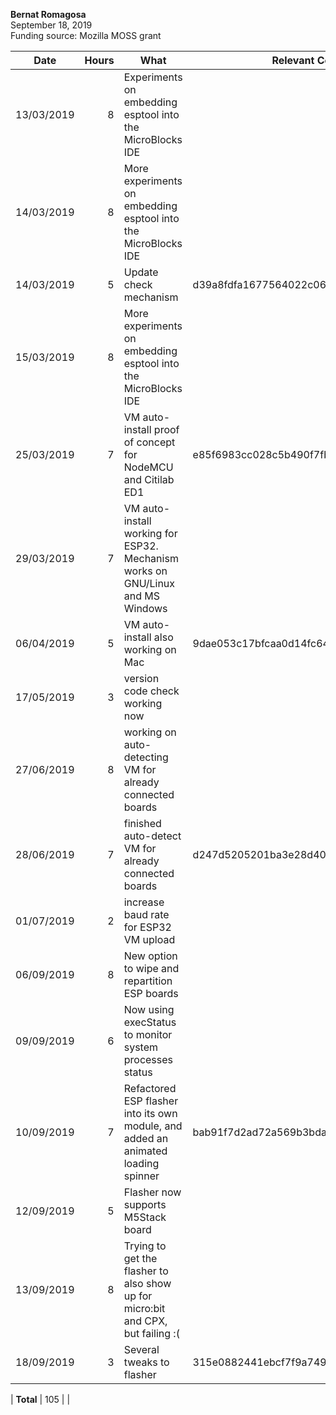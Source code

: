 **Bernat Romagosa**<br>
September 18, 2019<br>
Funding source: Mozilla MOSS grant

| Date      | Hours | What | Relevant Commits |
|-----------|------:|------|------------------|
| 13/03/2019 | 8 | Experiments on embedding esptool into the MicroBlocks IDE
| 14/03/2019 | 8 | More experiments on embedding esptool into the MicroBlocks IDE
| 14/03/2019 | 5 | Update check mechanism | d39a8fdfa1677564022c06570f7190599fb00c13
| 15/03/2019 | 8 | More experiments on embedding esptool into the MicroBlocks IDE
| 25/03/2019 | 7 | VM auto-install proof of concept for NodeMCU and Citilab ED1 | e85f6983cc028c5b490f7fb15f10cfd5175fe2f7
| 29/03/2019 | 7 | VM auto-install working for ESP32. Mechanism works on GNU/Linux and MS Windows
| 06/04/2019 | 5 | VM auto-install also working on Mac | 9dae053c17bfcaa0d14fc64f04b653376d8cf264
| 17/05/2019 | 3 | version code check working now
| 27/06/2019 | 8 | working on auto-detecting VM for already connected boards
| 28/06/2019 | 7 | finished auto-detect VM for already connected boards | d247d5205201ba3e28d4017fccbcaf2c394bf795
| 01/07/2019 | 2 | increase baud rate for ESP32 VM upload
| 06/09/2019 | 8 | New option to wipe and repartition ESP boards
| 09/09/2019 | 6 | Now using execStatus to monitor system processes status
| 10/09/2019 | 7 | Refactored ESP flasher into its own module, and added an animated loading spinner | bab91f7d2ad72a569b3bdaf152a573ebfeaea3b5
| 12/09/2019 | 5 | Flasher now supports M5Stack board
| 13/09/2019 | 8 | Trying to get the flasher to also show up for micro:bit and CPX, but failing :(
| 18/09/2019 | 3 | Several tweaks to flasher | 315e0882441ebcf7f9a749b5ee738e81680256c8

| **Total** | 105 | |
